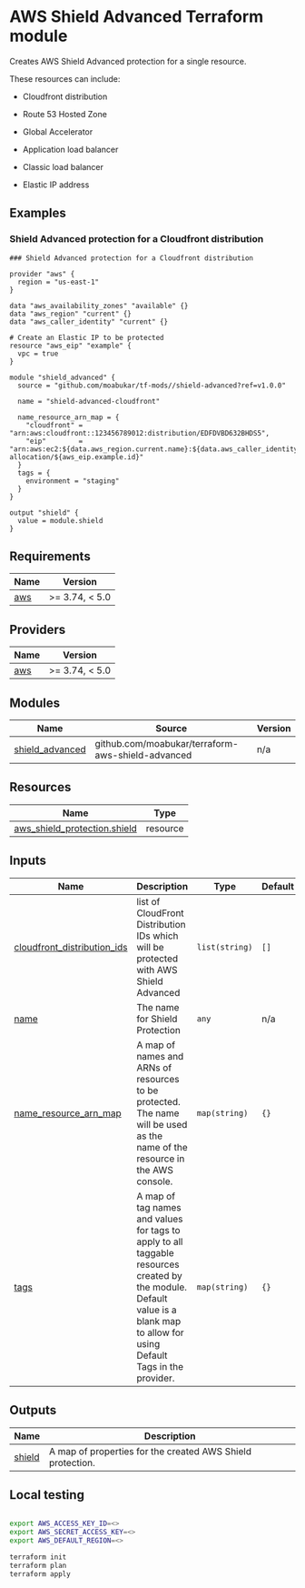 # AWS Shield Advanced Terraform module


Creates AWS Shield Advanced protection for a single resource.

These resources can include:

- Cloudfront distribution

- Route 53 Hosted Zone

- Global Accelerator

- Application load balancer

- Classic load balancer

- Elastic IP address

## Examples

### Shield Advanced protection for a Cloudfront distribution

```hcl
### Shield Advanced protection for a Cloudfront distribution

provider "aws" {
  region = "us-east-1"
}

data "aws_availability_zones" "available" {}
data "aws_region" "current" {}
data "aws_caller_identity" "current" {}

# Create an Elastic IP to be protected
resource "aws_eip" "example" {
  vpc = true
}

module "shield_advanced" {
  source = "github.com/moabukar/tf-mods//shield-advanced?ref=v1.0.0"

  name = "shield-advanced-cloudfront"

  name_resource_arn_map = {
    "cloudfront" = "arn:aws:cloudfront::123456789012:distribution/EDFDVBD632BHDS5",
    "eip"        = "arn:aws:ec2:${data.aws_region.current.name}:${data.aws_caller_identity.current.account_id}:eip-allocation/${aws_eip.example.id}"
  }
  tags = {
    environment = "staging"
  }
}

output "shield" {
  value = module.shield
}
```

## Requirements

| Name | Version |
|------|---------|
| <a name="requirement_aws"></a> [aws](#requirement\_aws) | >= 3.74, < 5.0 |

## Providers

| Name | Version |
|------|---------|
| <a name="provider_aws"></a> [aws](#provider\_aws) | >= 3.74, < 5.0 |

## Modules

| Name | Source | Version |
|------|--------|---------|
| <a name="module_shield_advanced"></a> [shield\_advanced](#module\_shield\_advanced) | github.com/moabukar/terraform-aws-shield-advanced | n/a |

## Resources

| Name | Type |
|------|------|
| [aws_shield_protection.shield](https://registry.terraform.io/providers/hashicorp/aws/latest/docs/resources/shield_protection) | resource |

## Inputs

| Name | Description | Type | Default | Required |
|------|-------------|------|---------|:--------:|
| <a name="input_cloudfront_distribution_ids"></a> [cloudfront\_distribution\_ids](#input\_cloudfront\_distribution\_ids) | list of CloudFront Distribution IDs which will be protected with AWS Shield Advanced | `list(string)` | `[]` | no |
| <a name="input_name"></a> [name](#input\_name) | The name for Shield Protection | `any` | n/a | yes |
| <a name="input_name_resource_arn_map"></a> [name\_resource\_arn\_map](#input\_name\_resource\_arn\_map) | A map of names and ARNs of resources to be protected. The name will be used as the name of the resource in the AWS console. | `map(string)` | `{}` | no |
| <a name="input_tags"></a> [tags](#input\_tags) | A map of tag names and values for tags to apply to all taggable resources created by the module. Default value is a blank map to allow for using Default Tags in the provider. | `map(string)` | `{}` | no |

## Outputs

| Name | Description |
|------|-------------|
| <a name="output_shield"></a> [shield](#output\_shield) | A map of properties for the created AWS Shield protection. |

## Local testing

```bash

export AWS_ACCESS_KEY_ID=<>
export AWS_SECRET_ACCESS_KEY=<>
export AWS_DEFAULT_REGION=<>

terraform init
terraform plan
terraform apply

```
